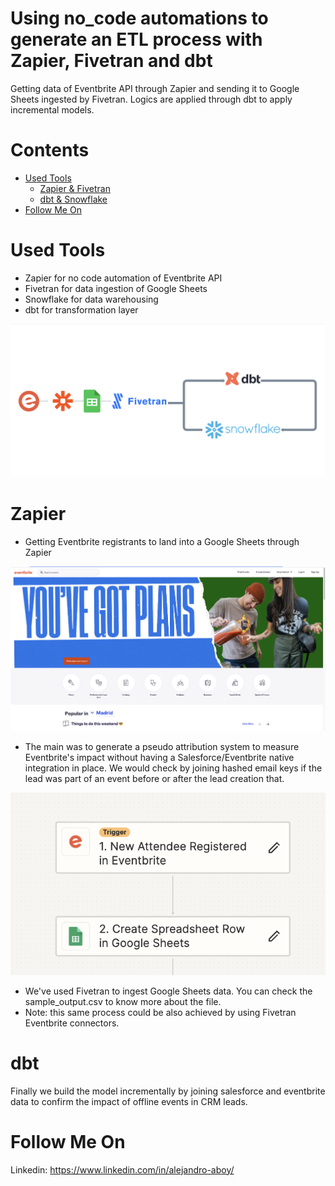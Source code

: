 # Using no_code automations to generate an ETL process with Zapier, Fivetran and dbt
Getting data of Eventbrite API through Zapier and sending it to Google Sheets ingested by Fivetran. Logics are applied through dbt to apply incremental models. 

# Contents

- [Used Tools](#used-tools)
  - [Zapier & Fivetran](#zapier)
  - [dbt & Snowflake](#dbt)
- [Follow Me On](#follow-me-on)

# Used Tools
- Zapier for no code automation of Eventbrite API
- Fivetran for data ingestion of Google Sheets
- Snowflake for data warehousing
- dbt for transformation layer

![alt text](images/flow.png)

# Zapier
- Getting Eventbrite registrants to land into a Google Sheets through Zapier
  
![alt text](images/eventbrite_web.png)

- The main was to generate a pseudo attribution system to measure Eventbrite's impact without having a Salesforce/Eventbrite native integration in place. We would check by joining hashed email keys if the lead was part of an event before or after the lead creation that.
  
![alt text](images/eventbrite_zapier.png)

- We've used Fivetran to ingest Google Sheets data. You can check the sample_output.csv to know more about the file. 
- Note: this same process could be also achieved by using Fivetran Eventbrite connectors.

# dbt

Finally we build the model incrementally by joining salesforce and eventbrite data to confirm the impact of offline events in CRM leads. 

# Follow Me On
Linkedin: https://www.linkedin.com/in/alejandro-aboy/ 
